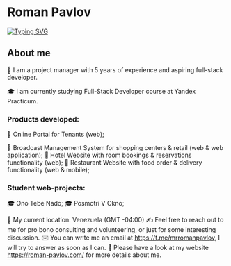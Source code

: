 <h1>Roman Pavlov</h1>
<a href="https://git.io/typing-svg"><img src="https://readme-typing-svg.demolab.com?font=Fira+Code&pause=1000&color=12A4D9&random=false&width=435&lines=Full-Stack+Developer+Student" alt="Typing SVG" /></a>

 <h2>About me</h2>
<p>🦸  I am a project manager with 5 years of experience and aspiring full-stack developer.</p>
<p>🎓  I am currently studying Full-Stack Developer course at Yandex Practicum.</p>

<h3>Products developed:</h3>
<p>🦸  Online Portal for Tenants (web);</p>
🦸  Broadcast Management System for shopping centers & retail (web & web application);
🦸  Hotel Website with room bookings & reservations functionality (web); 
🦸  Restaurant Website with food order & delivery functionality (web & mobile);
     
<h3>Student web-projects:</h3>
🎓  Ono Tebe Nado;</li> 
🎓  Posmotri V Okno;</li> 
      
📍  My current location: Venezuela (GMT -04:00)
✍️  Feel free to reach out to me for pro bono consulting and volunteering, or just for some interesting discussion.
✉️  You can write me an email at https://t.me/mrromanpavlov, I will try to answer as soon as I can.
📄  Please have a look at my website https://roman-pavlov.com/ for more details about me.

<!---
rompavlov/rompavlov is a ✨ special ✨ repository because its `README.md` (this file) appears on your GitHub profile.
You can click the Preview link to take a look at your changes.
--->

